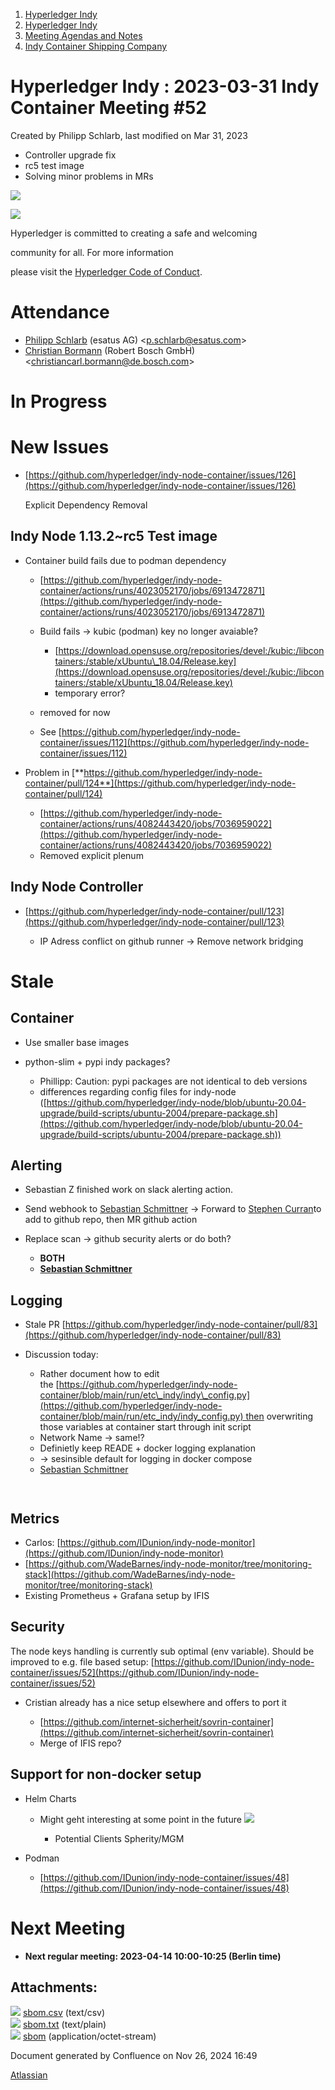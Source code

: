 1. [Hyperledger Indy](index.html)
2. [Hyperledger Indy](Hyperledger-Indy_19464194.html)
3. [Meeting Agendas and Notes](Meeting-Agendas-and-Notes_19464715.html)
4. [Indy Container Shipping Company](Indy-Container-Shipping-Company_19464565.html)

# Hyperledger Indy : 2023-03-31 Indy Container Meeting #52

Created by Philipp Schlarb, last modified on Mar 31, 2023

- Controller upgrade fix
- rc5 test image
- Solving minor problems in MRs

![](https://wiki.hyperledger.org/download/attachments/29034696/Antitrustnotice.png?version=1&modificationDate=1581695654000&api=v2)

![](https://wiki.hyperledger.org/download/attachments/2392771/welcome.png?version=2&modificationDate=1572450107000&api=v2)

Hyperledger is committed to creating a safe and welcoming

community for all. For more information

please visit the [Hyperledger Code of Conduct](https://lf-hyperledger.atlassian.net/wiki/spaces/HYP/pages/19595281/Hyperledger+Code+of+Conduct).

# Attendance

- [Philipp Schlarb](https://lf-hyperledger.atlassian.net/wiki/people/712020:746f867b-3462-4658-8241-e74712f0cf6a?ref=confluence) (esatus AG) &lt;p.schlarb@esatus.com&gt;
- [Christian Bormann](https://lf-hyperledger.atlassian.net/wiki/people/712020:402bd53a-7b29-43cf-927d-955c323c7ed7?ref=confluence) (Robert Bosch GmbH) &lt;christiancarl.bormann@de.bosch.com&gt;

# In Progress

# New Issues

- [https://github.com/hyperledger/indy-node-container/issues/126](https://github.com/hyperledger/indy-node-container/issues/126)
  
  Explicit Dependency Removal

## Indy Node 1.13.2~rc5 Test image

- Container build fails due to podman dependency
  
  - [https://github.com/hyperledger/indy-node-container/actions/runs/4023052170/jobs/6913472871](https://github.com/hyperledger/indy-node-container/actions/runs/4023052170/jobs/6913472871)
  - Build fails → kubic (podman) key no longer avaiable?
    
    - [https://download.opensuse.org/repositories/devel:/kubic:/libcontainers:/stable/xUbuntu\_18.04/Release.key](https://download.opensuse.org/repositories/devel:/kubic:/libcontainers:/stable/xUbuntu_18.04/Release.key)
    - temporary error?
  - removed for now
  - See [https://github.com/hyperledger/indy-node-container/issues/112](https://github.com/hyperledger/indy-node-container/issues/112)
- Problem in [**https://github.com/hyperledger/indy-node-container/pull/124**](https://github.com/hyperledger/indy-node-container/pull/124)
  
  - [https://github.com/hyperledger/indy-node-container/actions/runs/4082443420/jobs/7036959022](https://github.com/hyperledger/indy-node-container/actions/runs/4082443420/jobs/7036959022)
  - Removed explicit plenum

## Indy Node Controller

- [https://github.com/hyperledger/indy-node-container/pull/123](https://github.com/hyperledger/indy-node-container/pull/123)
  
  - IP Adress conflict on github runner → Remove network bridging

# Stale

## Container

- Use smaller base images
- python-slim + pypi indy packages?
  
  - Phillipp: Caution: pypi packages are not identical to deb versions
  - differences regarding config files for indy-node ([https://github.com/hyperledger/indy-node/blob/ubuntu-20.04-upgrade/build-scripts/ubuntu-2004/prepare-package.sh](https://github.com/hyperledger/indy-node/blob/ubuntu-20.04-upgrade/build-scripts/ubuntu-2004/prepare-package.sh))

## Alerting

- Sebastian Z finished work on slack alerting action.
- Send webhook to [Sebastian Schmittner](https://lf-hyperledger.atlassian.net/wiki/people/5f3100521ac29c004582f9d5?ref=confluence) → Forward to [Stephen Curran](https://lf-hyperledger.atlassian.net/wiki/people/557058:d676f135-ecd6-465b-b7eb-f87976bf4569?ref=confluence)to add to github repo, then MR github action
- Replace scan → github security alerts or do both?
  
  - **BOTH**
  - **[Sebastian Schmittner](https://lf-hyperledger.atlassian.net/wiki/people/5f3100521ac29c004582f9d5?ref=confluence)**

## Logging

- Stale PR [https://github.com/hyperledger/indy-node-container/pull/83](https://github.com/hyperledger/indy-node-container/pull/83)
- Discussion today:
  
  - Rather document how to edit the [https://github.com/hyperledger/indy-node-container/blob/main/run/etc\_indy/indy\_config.py](https://github.com/hyperledger/indy-node-container/blob/main/run/etc_indy/indy_config.py) then overwriting those variables at container start through init script
  - Network Name → same!?
  - Definietly keep READE + docker logging explanation
  - → sesinsible default for logging in docker compose
  - [Sebastian Schmittner](https://lf-hyperledger.atlassian.net/wiki/people/5f3100521ac29c004582f9d5?ref=confluence)

`
`

## Metrics

- Carlos: [https://github.com/IDunion/indy-node-monitor](https://github.com/IDunion/indy-node-monitor)
- [https://github.com/WadeBarnes/indy-node-monitor/tree/monitoring-stack](https://github.com/WadeBarnes/indy-node-monitor/tree/monitoring-stack)
- Existing Prometheus + Grafana setup by IFIS

## Security

The node keys handling is currently sub optimal (env variable). Should be improved to e.g. file based setup: [https://github.com/IDunion/indy-node-container/issues/52](https://github.com/IDunion/indy-node-container/issues/52)

- Cristian already has a nice setup elsewhere and offers to port it
  
  - [https://github.com/internet-sicherheit/sovrin-container](https://github.com/internet-sicherheit/sovrin-container)
  - Merge of IFIS repo?

## Support for non-docker setup

- Helm Charts
  
  - Might geht interesting at some point in the future ![](https://camo.githubusercontent.com/7e4cf683aeb643293367a81dbbea274c542be3b6c2d6ed4b9d671ef8bfc19f0c/68747470733a2f2f6769746875622e6769746875626173736574732e636f6d2f696d616765732f69636f6e732f656d6f6a692f756e69636f64652f31663630392e706e67)
    
    - Potential Clients Spherity/MGM
- Podman
  
  - [https://github.com/IDunion/indy-node-container/issues/48](https://github.com/IDunion/indy-node-container/issues/48)

# Next Meeting

- **Next regular meeting: 2023-04-14 10:00-10:25 (Berlin time)**

## Attachments:

![](images/icons/bullet_blue.gif) [sbom.csv](attachments/19466487/19466488.csv) (text/csv)  
![](images/icons/bullet_blue.gif) [sbom.txt](attachments/19466487/19466489.txt) (text/plain)  
![](images/icons/bullet_blue.gif) [sbom](attachments/19466487/19466490) (application/octet-stream)

Document generated by Confluence on Nov 26, 2024 16:49

[Atlassian](http://www.atlassian.com/)
